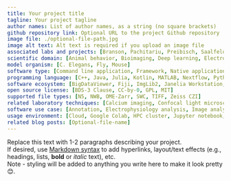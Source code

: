 ```yaml
---
title: Your project title
tagline: Your project tagline
author names: List of author names, as a string (no square brackets)
github repository link: Optional URL to the project Github repository
image file: ./optional-file-path.jpg
image alt text: Alt text is required if you upload an image file
associated labs and projects: [Branson, Pachitariu, Preibisch, Saalfeld,Spruston, Stringer, Turaga, COSEM, FlyEM, FlyLight, MouseLight, MultiFISH, Scientific Computing Software]
scientific domain: [Animal behavior, Bioimaging, Deep learning, Electrophysiology, Machine learning, Neuroscience, Spatial transcriptomics]
model organism: [C. Elegans, Fly, Mouse]
software type: [Command line application, Framework, Native application, Package, Service, Web application, Website]
programming language: [C++, Java, Julia, Kotlin, MATLAB, Nextflow, Python]
software ecosystem: [BigDataViewer, Fiji, ImgLib2, Janelia Workstation, Java Virtual Machine, Napari]
open source license: [BDS-3 Clause, CC-by-0, GPL, MIT]
supported file types: [N5, NWB, OME-Zarr, SWC, TIFF, Zeiss CZI]
related laboratory techniques: [Calcium imaging, Confocal light microscopy (LM), Correlative light EM (CLEM), EASI-FISH, Electron microscopy (EM), Expansion microscopy (ExM), FISH, Lightsheet fluorescence microscopy (LFSM), MERFISH, Neural recording, Single-molecule localization microscopy (SMLM), SlideSeq, Two-photon imaging]
software use case: [Annotation, Electrophysiology analysis, Image analysis, Image registration, Sequence analysis, Tool packaging/distribution, Video analysis]
usage environment: [Cloud, Google Colab, HPC cluster, Jupyter notebook, Local installation, Web browser]
related blog posts: [Optional-file-name]
---
```


Replace this text with 1-2 paragraphs describing your project.<br/>
If desired, use [Markdown syntax](https://www.markdownguide.org/basic-syntax/) to add hyperlinks, layout/text effects (e.g., headings, lists, **bold** or *italic* text), etc.<br/>
Note - styling will be added to anything you write here to make it look pretty 😊. 